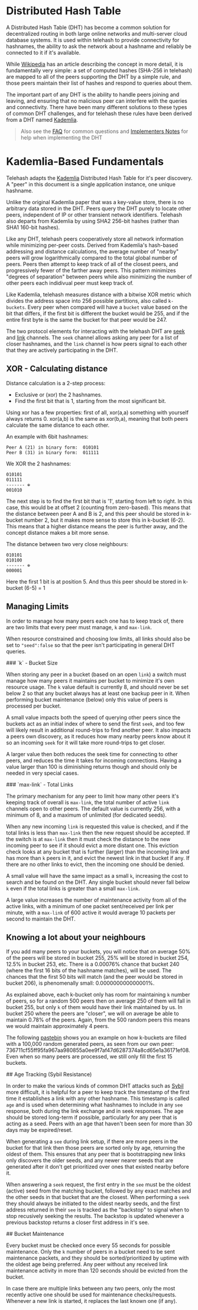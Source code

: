 Distributed Hash Table
======================

A Distributed Hash Table (DHT) has become a common solution for decentralized routing in both large online networks and multi-server cloud database systems.  It is used within telehash to provide connectivity for hashnames, the ability to ask the network about a hashname and reliably be connected to it if it's available.

While [Wikipedia](http://en.wikipedia.org/wiki/Distributed_hash_table) has an article describing the concept in more detail, it is fundamentally very simple: a set of computed hashes (SHA-256 in telehash) are mapped to all of the peers supporting the DHT by a simple rule, and those peers maintain their list of hashes and respond to queries about them.

The important part of any DHT is the ability to handle peers joining and leaving, and ensuring that no malicious peer can interfere with the queries and connectivity.  There have been many different solutions to these types of common DHT challenges, and for telehash these rules have been derived from a DHT named [Kademlia][].

> Also see the [FAQ](faq.md#dht) for common questions and [Implementers Notes](implementers.mddhts) for help when implementing the DHT

# Kademlia-Based Fundamentals

Telehash adapts the [Kademlia][] Distributed Hash Table for it's peer discovery. A "peer" in this document is a single application instance, one unique hashname.

Unlike the original Kademlia paper that was a key-value store, there is no arbitrary data stored in the DHT. Peers query the DHT purely to locate other peers, independent of IP or other transient network identifiers. Telehash also departs from Kademlia by using SHA2 256-bit hashes (rather than SHA1 160-bit hashes).

Like any DHT, telehash peers cooperatively store all network information while minimizing per-peer costs. Derived from Kademlia's hash-based addressing and distance calculations, the average number of "nearby" peers will grow logarithmically compared to the total global number of peers. Peers then attempt to keep track of all of the closest peers, and progressively fewer of the farther away peers. This pattern minimizes "degrees of separation" between peers while also minimizing the number of other peers each indidivual peer must keep track of.

Like Kademlia, telehash measures distance with a bitwise XOR metric which divides the address space into 256 possible partitions, also called `k-buckets`.  Every peer when compared will have a `bucket` value based on the bit that differs, if the first bit is different the bucket would be 255, and if the entire first byte is the same the bucket for that peer would be 247.

The two protocol elements for interacting with the telehash DHT are [seek](switch.md#seek) and [link](switch.md#link) channels.  The `seek` channel allows asking any peer for a list of closer hashnames, and the `link` channel is how peers signal to each other that they are actively participating in the DHT.

## XOR - Calculating distance
Distance calculation is a 2-step process:

   - Exclusive or (xor) the 2 hashnames.
   - Find the first bit that is 1, starting from the most significant bit.

Using xor has a few properties: first of all, xor(a,a) something with yourself always returns 0. xor(a,b) is the same
as xor(b,a), meaning that both peers calculate the same distance to each other.

An example with 6bit hashnames:

    Peer A (21) in binary form:  010101
    Peer B (31) in binary form:  011111


We XOR the 2 hashnames:

    010101
    011111
    ------- ⊕
    001010

The next step is to find the first bit that is '1', starting from left to right. In this case, this would be at offset
2 (counting from zero-based). This means that the distance between peer A and B is 2, and this peer should be stored in
k-bucket number 2, but it makes more sense to store this in k-bucket (6-2). This means that a higher distance means the
peer is further away, and the concept distance makes a bit more sense.

The distance between two very close neighbours:

    010101
    010100
    ------- ⊕
    000001

Here the first 1 bit is at position 5. And thus this peer should be stored in k-bucket (6-5) = 1


## Managing Limits

In order to manage how many peers each one has to keep track of, there are two limits that every peer must manage, `k` and `max-link`.

When resource constrained and choosing low limits, all links should also be set to `"seed":false` so that the peer isn't participating in general DHT queries.

<a name="k" />
### `k` - Bucket Size

When storing any peer in a bucket (based on an open `link`) a switch must manage how many peers it maintains per bucket to minimize it's own resource usage.  The `k` value default is currently 8, and should never be set below 2 so that any bucket always has at least one backup peer in it.  When performing bucket maintenance (below) only this value of peers is processed per bucket.

A small value impacts both the speed of querying other peers since the buckets act as an initial index of where to send the first `seek`, and too few will likely result in additional round-trips to find another peer.  It also impacts a peers own discovery, as it reduces how many nearby peers know about it so an incoming `seek` for it will take more round-trips to get closer.  

A larger value then both reduces the seek time for connecting to other peers, and reduces the time it takes for incoming connections.  Having a value larger than 100 is diminishing returns though and should only be needed in very special cases.

<a name="max-link" />
### `max-link` - Total Links

The primary mechanism for any peer to limit how many other peers it's keeping track of overall is `max-link`, the total number of active `link` channels open to other peers.  The default value is currently 256, with a minimum of 8, and a maximum of unlimited (for dedicated seeds).

When any new incoming `link` is requested this value is checked, and if the total links is less than `max-link` then the new request should be accepted.  If the switch is at `max-link` then it must check the distance to the new incoming peer to see if it should evict a more distant one.  This eviction check looks at any bucket that is further (larger) than the incoming link and has more than `k` peers in it, and evict the newest link in that bucket if any.  If there are no other links to evict, then the incoming one should be denied.

A small value will have the same impact as a small `k`, increasing the cost to search and be found on the DHT. Any single bucket should never fall below `k` even if the total links is greater than a small `max-link`.

A large value increases the number of maintenance activity from all of the active links, with a minimum of one packet sent/received per link per minute, with a `max-link` of 600 active it would average 10 packets per second to maintain the DHT.

## Knowing a lot about your neighbours
If you add many peers to your buckets, you will notice that on average 50% of the peers will be stored in bucket 255, 25%
will be stored in bucket 254, 12.5% in bucket 253, etc. There is a 0.00076% chance that bucket 240 (where the first 16 bits of the hashname matches), will be used. The chances that the first 50 bits will match (and the peer would be stored in bucket 206), is phenomenally small: 0.000000000000001%.

As explained above, each k-bucket only has room for maintaining `k` number of peers, so for a random 500 peers then on average 250 of them will fall in bucket 255, but only `k` of them would have their link maintained by us. In bucket 250 where the peers are "closer", we will on average be able to maintain 0.78% of the peers. Again, from the 500 random peers this means we would maintain approximately 4 peers.

The following [pastebin][] shows you an example on how k-buckets are filled with a 100,000
random generated peers, as seen from our own peer: 736711cf55ff95fa967aa980855a0ee9f7af47d6287374a8cd65e1a36171ef08.
Even when so many peers are processed, we still only fill the first 15 buckets.

<a name="age" />
## Age Tracking (Sybil Resistance)

In order to make the various kinds of common DHT attacks such as [Sybil](https://en.wikipedia.org/wiki/Sybil_attack) more difficult, it is helpful for a peer to keep track the timestamp of the first time it establishes a link with any other hashname.  This timestamp is called `age` and is used when determining what hashnames to include in any `see` response, both during the link exchange and in seek responses.  The age should be stored long-term if possible, particularly for any peer that is acting as a seed.  Peers with an age that haven't been seen for more than 30 days may be expired/reset.

When generating a `see` during link setup, if there are more peers in the bucket for that link then those peers are sorted only by age, returning the oldest of them.  This ensures that any peer that is bootstrapping new links only discovers the older seeds, and any newer nearer seeds that are generated after it don't get prioritized over ones that existed nearby before it.

When answering a `seek` request, the first entry in the `see` must be the oldest (active) seed from the matching bucket, followed by any exact matches and the other seeds in that bucket that are the closest. When performing a `seek` they should always be initiated to the oldest nearby seeds, and the first address returned in their `see` is tracked as the "backstop" to signal when to stop recusively seeking the results.  The backstop is updated whenever a previous backstop returns a closer first address in it's see.

<a name="maintenance" />
## Bucket Maintenance

Every bucket must be checked once every 55 seconds for possible maintenance. Only the `k` number of peers in a bucket need to be sent maintenance packets, and they should be sorted/prioritized by uptime with the oldest age being preferred.  Any peer without any received link maintenance activity in more than 120 seconds should be evicted from the bucket.

In case there are multiple links between any two peers, only the most recently active one should be used for maintenance checks/requests.  Whenever a new link is started, it replaces the last known one (if any).


[pastebin]: http://pastebin.com/0mBr3D8V
[kademlia]: references.md
